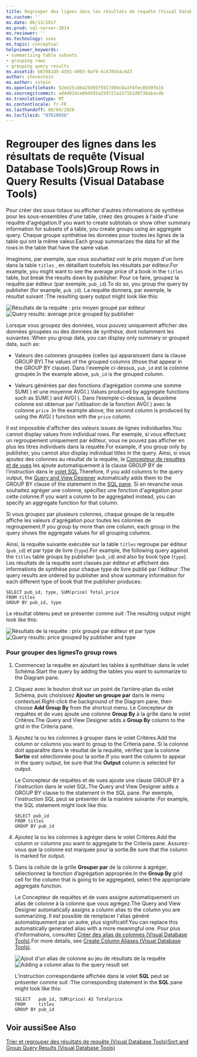 ```yaml
---
title: Regrouper des lignes dans les résultats de requête (Visual Database Tools) | Microsoft Docs
ms.custom: ''
ms.date: 06/13/2017
ms.prod: sql-server-2014
ms.reviewer: ''
ms.technology: ssms
ms.topic: conceptual
helpviewer_keywords:
- summarizing table subsets
- grouping rows
- grouping query results
ms.assetid: b07082d5-4d55-4903-9af9-4c470554c6d3
author: stevestein
ms.author: sstein
ms.openlocfilehash: 52de25c86425d95f5917d89c8a3f4fec8939fb16
ms.sourcegitcommit: ad4d92dce894592a259721a1571b1d8736abacdb
ms.translationtype: MT
ms.contentlocale: fr-FR
ms.lasthandoff: 08/04/2020
ms.locfileid: "87610936"
---
```

# <a name="group-rows-in-query-results-visual-database-tools"></a><span data-ttu-id="8119d-102">Regrouper des lignes dans les résultats de requête (Visual Database Tools)</span><span class="sxs-lookup"><span data-stu-id="8119d-102">Group Rows in Query Results (Visual Database Tools)</span></span>
  <span data-ttu-id="8119d-103">Pour créer des sous-totaux ou afficher d'autres informations de synthèse pour les sous-ensembles d'une table, créez des groupes à l'aide d'une requête d'agrégation.</span><span class="sxs-lookup"><span data-stu-id="8119d-103">If you want to create subtotals or show other summary information for subsets of a table, you create groups using an aggregate query.</span></span> <span data-ttu-id="8119d-104">Chaque groupe synthétise les données pour toutes les lignes de la table qui ont la même valeur.</span><span class="sxs-lookup"><span data-stu-id="8119d-104">Each group summarizes the data for all the rows in the table that have the same value.</span></span>  
  
 <span data-ttu-id="8119d-105">Imaginons, par exemple, que vous souhaitiez voir le prix moyen d'un livre dans la table `titles` , en détaillant toutefois les résultats par éditeur.</span><span class="sxs-lookup"><span data-stu-id="8119d-105">For example, you might want to see the average price of a book in the `titles` table, but break the results down by publisher.</span></span> <span data-ttu-id="8119d-106">Pour ce faire, groupez la requête par éditeur (par exemple, `pub_id`).</span><span class="sxs-lookup"><span data-stu-id="8119d-106">To do so, you group the query by publisher (for example, `pub_id`).</span></span> <span data-ttu-id="8119d-107">La requête donnera, par exemple, le résultat suivant :</span><span class="sxs-lookup"><span data-stu-id="8119d-107">The resulting query output might look like this:</span></span>  
  
 <span data-ttu-id="8119d-108">![Résultats de la requête : prix moyen groupé par éditeur](../../database-engine/media//dv3w9e1.gif "Résultats de la requête : prix moyen groupé par éditeur")</span><span class="sxs-lookup"><span data-stu-id="8119d-108">![Query results: average price grouped by publisher](../../database-engine/media//dv3w9e1.gif "Query results: average price grouped by publisher")</span></span>  
  
 <span data-ttu-id="8119d-109">Lorsque vous groupez des données, vous pouvez uniquement afficher des données groupées ou des données de synthèse, dont notamment les suivantes :</span><span class="sxs-lookup"><span data-stu-id="8119d-109">When you group data, you can display only summary or grouped data, such as:</span></span>  
  
-   <span data-ttu-id="8119d-110">Valeurs des colonnes groupées (celles qui apparaissent dans la clause GROUP BY).</span><span class="sxs-lookup"><span data-stu-id="8119d-110">The values of the grouped columns (those that appear in the GROUP BY clause).</span></span> <span data-ttu-id="8119d-111">Dans l'exemple ci-dessus, `pub_id` est la colonne groupée.</span><span class="sxs-lookup"><span data-stu-id="8119d-111">In the example above, `pub_id` is the grouped column.</span></span>  
  
-   <span data-ttu-id="8119d-112">Valeurs générées par des fonctions d’agrégation comme une somme SUM( ) et une moyenne AVG( ).</span><span class="sxs-lookup"><span data-stu-id="8119d-112">Values produced by aggregate functions such as SUM( ) and AVG( ).</span></span> <span data-ttu-id="8119d-113">Dans l’exemple ci-dessus, la deuxième colonne est obtenue par l’utilisation de la fonction AVG( ) avec la colonne `price` .</span><span class="sxs-lookup"><span data-stu-id="8119d-113">In the example above, the second column is produced by using the AVG( ) function with the `price` column.</span></span>  
  
 <span data-ttu-id="8119d-114">Il est impossible d'afficher des valeurs issues de lignes individuelles.</span><span class="sxs-lookup"><span data-stu-id="8119d-114">You cannot display values from individual rows.</span></span> <span data-ttu-id="8119d-115">Par exemple, si vous effectuez un regroupement uniquement par éditeur, vous ne pouvez pas afficher en plus les titres individuels dans la requête.</span><span class="sxs-lookup"><span data-stu-id="8119d-115">For example, if you group only by publisher, you cannot also display individual titles in the query.</span></span> <span data-ttu-id="8119d-116">Ainsi, si vous ajoutez des colonnes au résultat de la requête, le [Concepteur de requêtes et de vues](visual-database-tools.md) les ajoute automatiquement à la clause GROUP BY de l’instruction dans le [volet SQL](sql-pane-visual-database-tools.md).</span><span class="sxs-lookup"><span data-stu-id="8119d-116">Therefore, if you add columns to the query output, the [Query and View Designer](visual-database-tools.md) automatically adds them to the GROUP BY clause of the statement in the [SQL pane](sql-pane-visual-database-tools.md).</span></span> <span data-ttu-id="8119d-117">Si en revanche vous souhaitez agréger une colonne, spécifiez une fonction d'agrégation pour cette colonne.</span><span class="sxs-lookup"><span data-stu-id="8119d-117">If you want a column to be aggregated instead, you can specify an aggregate function for that column.</span></span>  
  
 <span data-ttu-id="8119d-118">Si vous groupez par plusieurs colonnes, chaque groupe de la requête affiche les valeurs d'agrégation pour toutes les colonnes de regroupement.</span><span class="sxs-lookup"><span data-stu-id="8119d-118">If you group by more than one column, each group in the query shows the aggregate values for all grouping columns.</span></span>  
  
 <span data-ttu-id="8119d-119">Ainsi, la requête suivante exécutée sur la table `titles` regroupe par éditeur (`pub_id`) et par type de livre (`type`).</span><span class="sxs-lookup"><span data-stu-id="8119d-119">For example, the following query against the `titles` table groups by publisher (`pub_id`) and also by book type (`type`).</span></span> <span data-ttu-id="8119d-120">Les résultats de la requête sont classés par éditeur et affichent des informations de synthèse pour chaque type de livre publié par l'éditeur :</span><span class="sxs-lookup"><span data-stu-id="8119d-120">The query results are ordered by publisher and show summary information for each different type of book that the publisher produces:</span></span>  
  
```  
SELECT pub_id, type, SUM(price) Total_price  
FROM titles  
GROUP BY pub_id, type  
```  
  
 <span data-ttu-id="8119d-121">Le résultat obtenu peut se présenter comme suit :</span><span class="sxs-lookup"><span data-stu-id="8119d-121">The resulting output might look like this:</span></span>  
  
 <span data-ttu-id="8119d-122">![Résultats de la requête : prix groupé par éditeur et par type](../../database-engine/media//dv3w9e2.gif "Résultats de la requête : prix groupé par éditeur et par type")</span><span class="sxs-lookup"><span data-stu-id="8119d-122">![Query results: price grouped by publisher and type](../../database-engine/media//dv3w9e2.gif "Query results: price grouped by publisher and type")</span></span>  
  
### <a name="to-group-rows"></a><span data-ttu-id="8119d-123">Pour grouper des lignes</span><span class="sxs-lookup"><span data-stu-id="8119d-123">To group rows</span></span>  
  
1.  <span data-ttu-id="8119d-124">Commencez la requête en ajoutant les tables à synthétiser dans le volet Schéma.</span><span class="sxs-lookup"><span data-stu-id="8119d-124">Start the query by adding the tables you want to summarize to the Diagram pane.</span></span>  
  
2.  <span data-ttu-id="8119d-125">Cliquez avec le bouton droit sur un point de l’arrière-plan du volet Schéma, puis choisissez **Ajouter un groupe par** dans le menu contextuel.</span><span class="sxs-lookup"><span data-stu-id="8119d-125">Right-click the background of the Diagram pane, then choose **Add Group By** from the shortcut menu.</span></span> <span data-ttu-id="8119d-126">Le Concepteur de requêtes et de vues ajoute une colonne **Group By** à la grille dans le volet Critères.</span><span class="sxs-lookup"><span data-stu-id="8119d-126">The Query and View Designer adds a **Group By** column to the grid in the Criteria pane.</span></span>  
  
3.  <span data-ttu-id="8119d-127">Ajoutez la ou les colonnes à grouper dans le volet Critères.</span><span class="sxs-lookup"><span data-stu-id="8119d-127">Add the column or columns you want to group to the Criteria pane.</span></span> <span data-ttu-id="8119d-128">Si la colonne doit apparaître dans le résultat de la requête, vérifiez que la colonne **Sortie** est sélectionnée pour la sortie.</span><span class="sxs-lookup"><span data-stu-id="8119d-128">If you want the column to appear in the query output, be sure that the **Output** column is selected for output.</span></span>  
  
     <span data-ttu-id="8119d-129">Le Concepteur de requêtes et de vues ajoute une clause GROUP BY à l'instruction dans le volet SQL.</span><span class="sxs-lookup"><span data-stu-id="8119d-129">The Query and View Designer adds a GROUP BY clause to the statement in the SQL pane.</span></span> <span data-ttu-id="8119d-130">Par exemple, l'instruction SQL peut se présenter de la manière suivante :</span><span class="sxs-lookup"><span data-stu-id="8119d-130">For example, the SQL statement might look like this:</span></span>  
  
    ```  
    SELECT pub_id  
    FROM titles  
    GROUP BY pub_id  
    ```  
  
4.  <span data-ttu-id="8119d-131">Ajoutez la ou les colonnes à agréger dans le volet Critères.</span><span class="sxs-lookup"><span data-stu-id="8119d-131">Add the column or columns you want to aggregate to the Criteria pane.</span></span> <span data-ttu-id="8119d-132">Assurez-vous que la colonne est marquée pour la sortie.</span><span class="sxs-lookup"><span data-stu-id="8119d-132">Be sure that the column is marked for output.</span></span>  
  
5.  <span data-ttu-id="8119d-133">Dans la cellule de la grille **Grouper par** de la colonne à agréger, sélectionnez la fonction d’agrégation appropriée.</span><span class="sxs-lookup"><span data-stu-id="8119d-133">In the **Group By** grid cell for the column that is going to be aggregated, select the appropriate aggregate function.</span></span>  
  
     <span data-ttu-id="8119d-134">Le Concepteur de requêtes et de vues assigne automatiquement un alias de colonne à la colonne que vous agrégez.</span><span class="sxs-lookup"><span data-stu-id="8119d-134">The Query and View Designer automatically assigns a column alias to the column you are summarizing.</span></span> <span data-ttu-id="8119d-135">Il est possible de remplacer l'alias généré automatiquement par un autre, plus significatif.</span><span class="sxs-lookup"><span data-stu-id="8119d-135">You can replace this automatically generated alias with a more meaningful one.</span></span> <span data-ttu-id="8119d-136">Pour plus d’informations, consultez [Créer des alias de colonnes &#40;Visual Database Tools&#41;](create-column-aliases-visual-database-tools.md).</span><span class="sxs-lookup"><span data-stu-id="8119d-136">For more details, see [Create Column Aliases &#40;Visual Database Tools&#41;](create-column-aliases-visual-database-tools.md).</span></span>  
  
     <span data-ttu-id="8119d-137">![Ajout d'un alias de colonne au jeu de résultats de la requête](../../database-engine/media//dv3w9e3.gif "Ajout d'un alias de colonne au jeu de résultats de la requête")</span><span class="sxs-lookup"><span data-stu-id="8119d-137">![Adding a column alias to the query result set](../../database-engine/media//dv3w9e3.gif "Adding a column alias to the query result set")</span></span>  
  
     <span data-ttu-id="8119d-138">L’instruction correspondante affichée dans le volet **SQL** peut se présenter comme suit :</span><span class="sxs-lookup"><span data-stu-id="8119d-138">The corresponding statement in the **SQL** pane might look like this:</span></span>  
  
    ```  
    SELECT   pub_id, SUM(price) AS Totalprice  
    FROM     titles  
    GROUP BY pub_id  
    ```  
  
## <a name="see-also"></a><span data-ttu-id="8119d-139">Voir aussi</span><span class="sxs-lookup"><span data-stu-id="8119d-139">See Also</span></span>  
 [<span data-ttu-id="8119d-140">Trier et regrouper des résultats de requête &#40;Visual Database Tools&#41;</span><span class="sxs-lookup"><span data-stu-id="8119d-140">Sort and Group Query Results &#40;Visual Database Tools&#41;</span></span>](sort-and-group-query-results-visual-database-tools.md)  
  
  
